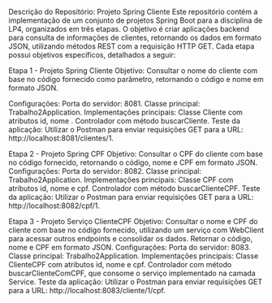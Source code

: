 Descrição do Repositório: Projeto Spring Cliente
Este repositório contém a implementação de um conjunto de projetos Spring Boot para a disciplina de LP4, organizados em três etapas. O objetivo é criar aplicações backend para consulta de informações de clientes, retornando os dados em formato JSON, utilizando métodos REST com a requisição HTTP GET. Cada etapa possui objetivos específicos, detalhados a seguir:

Etapa 1 - Projeto Spring Cliente
Objetivo: Consultar o nome do cliente com base no código fornecido como parâmetro, retornando o código e nome em formato JSON.

Configurações:
Porta do servidor: 8081.
Classe principal: Trabalho2Application.
Implementações principais:
Classe Cliente com atributos id, nome .
Controlador com método buscarCliente.
Teste da aplicação: Utilizar o Postman para enviar requisições GET para a URL:
http://localhost:8081/clientes/1.

Etapa 2 - Projeto Spring CPF
Objetivo: Consultar o CPF do cliente com base no código fornecido, retornando o código, nome e CPF em formato JSON.
Configurações:
Porta do servidor: 8082.
Classe principal: Trabalho2Application.
Implementações principais:
Classe CPF com atributos id, nome e cpf.
Controlador com método buscarClienteCPF.
Teste da aplicação: Utilizar o Postman para enviar requisições GET para a URL:
http://localhost:8082/cpf/1.

Etapa 3 - Projeto Serviço ClienteCPF
Objetivo: Consultar o nome e CPF do cliente com base no código fornecido, utilizando um serviço com WebClient para acessar outros endpoints e consolidar os dados. Retornar o código, nome e CPF em formato JSON.
Configurações:
Porta do servidor: 8083.
Classe principal: Trabalho2Application.
Implementações principais:
Classe ClienteCPF com atributos id, nome e cpf.
Controlador com método buscarClienteComCPF, que consome o serviço implementado na camada Service.
Teste da aplicação: Utilizar o Postman para enviar requisições GET para a URL:
http://localhost:8083/cliente/1/cpf.

